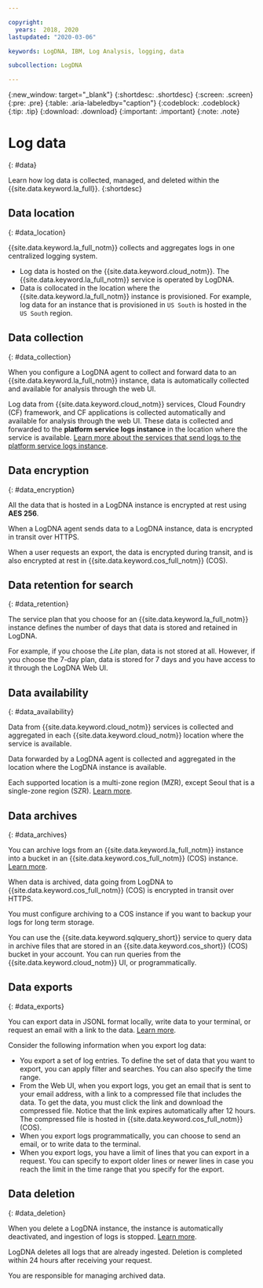 ```yaml
---

copyright:
  years:  2018, 2020
lastupdated: "2020-03-06"

keywords: LogDNA, IBM, Log Analysis, logging, data

subcollection: LogDNA

---
```


{:new_window: target="_blank"}
{:shortdesc: .shortdesc}
{:screen: .screen}
{:pre: .pre}
{:table: .aria-labeledby="caption"}
{:codeblock: .codeblock}
{:tip: .tip}
{:download: .download}
{:important: .important}
{:note: .note}

# Log data
{: #data}

Learn how log data is collected, managed, and deleted within the {{site.data.keyword.la_full}}.
{:shortdesc}


## Data location
{: #data_location}

{{site.data.keyword.la_full_notm}} collects and aggregates logs in one centralized logging system.

* Log data is hosted on the {{site.data.keyword.cloud_notm}}. The {{site.data.keyword.la_full_notm}} service is operated by LogDNA.
* Data is collocated in the location where the {{site.data.keyword.la_full_notm}} instance is provisioned. For example, log data for an instance that is provisioned in `US South` is hosted in the `US South` region.


## Data collection
{: #data_collection}

When you configure a LogDNA agent to collect and forward data to an {{site.data.keyword.la_full_notm}} instance, data is automatically collected and available for analysis through the web UI.

Log data from {{site.data.keyword.cloud_notm}} services, Cloud Foundry (CF) framework, and CF applications is collected automatically and available for analysis through the web UI. These data is collected and forwarded to the **platform service logs instance** in the location where the service is available. [Learn more about the services that send logs to the platform service logs instance](/docs/Log-Analysis-with-LogDNA?topic=LogDNA-cloud_services).

## Data encryption
{: #data_encryption}

All the data that is hosted in a LogDNA instance is encrypted at rest using **AES 256**.

When a LogDNA agent sends data to a LogDNA instance, data is encrypted in transit over HTTPS.

When a user requests an export, the data is encrypted during transit, and is also encrypted at rest in {{site.data.keyword.cos_full_notm}} (COS).


## Data retention for search
{: #data_retention}

The service plan that you choose for an {{site.data.keyword.la_full_notm}} instance defines the number of days that data is stored and retained in LogDNA. 

For example, if you choose the *Lite* plan, data is not stored at all. However, if you choose the 7-day plan, data is stored for 7 days and you have access to it through the LogDNA Web UI.



## Data availability
{: #data_availability}

Data from {{site.data.keyword.cloud_notm}} services is collected and aggregated in each {{site.data.keyword.cloud_notm}} location where the service is available. 

Data forwarded by a LogDNA agent is collected and aggregated in the location where the LogDNA instance is available.

Each supported location is a multi-zone region (MZR), except Seoul that is a single-zone region (SZR). [Learn more](/docs/Log-Analysis-with-LogDNA?topic=LogDNA-regions).

## Data archives
{: #data_archives}

You can archive logs from an {{site.data.keyword.la_full_notm}} instance into a bucket in an {{site.data.keyword.cos_full_notm}} (COS) instance. [Learn more](/docs/Log-Analysis-with-LogDNA?topic=LogDNA-archiving).

When data is archived, data going from LogDNA to {{site.data.keyword.cos_full_notm}} (COS) is encrypted in transit over HTTPS.

You must configure archiving to a COS instance if you want to backup your logs for long term storage.

You can use the {{site.data.keyword.sqlquery_short}} service to query data in archive files that are stored in an {{site.data.keyword.cos_short}} (COS) bucket in your account. You can run queries from the {{site.data.keyword.cloud_notm}} UI, or programmatically.

## Data exports
{: #data_exports}

You can export data in JSONL format locally, write data to your terminal, or request an email with a link to the data. [Learn more](/docs/Log-Analysis-with-LogDNA?topic=LogDNA-export).

Consider the following information when you export log data:
* You export a set of log entries. To define the set of data that you want to export, you can apply filter and searches. You can also specify the time range. 
* From the Web UI, when you export logs, you get an email that is sent to your email address, with a link to a compressed file that includes the data. To get the data, you must click the link and download the compressed file. Notice that the link expires automatically after 12 hours. The compressed file is hosted in {{site.data.keyword.cos_full_notm}} (COS).
* When you export logs programmatically, you can choose to send an email, or to write data to the terminal.
* When you export logs, you have a limit of lines that you can export in a request. You can specify to export older lines or newer lines in case you reach the limit in the time range that you specify for the export.


## Data deletion
{: #data_deletion}

When you delete a LogDNA instance, the instance is automatically deactivated, and ingestion of logs is stopped. [Learn more](/docs/Log-Analysis-with-LogDNA?topic=LogDNA-remove).

LogDNA deletes all logs that are already ingested. Deletion is completed within 24 hours after receiving your request.

You are responsible for managing archived data. 


